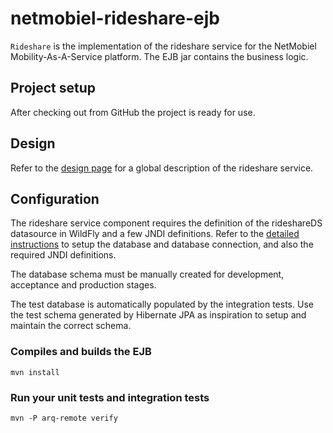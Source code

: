 # netmobiel-rideshare-ejb

`Rideshare` is the implementation of the rideshare service for the NetMobiel Mobility-As-A-Service platform. The EJB jar contains the business logic.
 
## Project setup
After checking out from GitHub the project is ready for use.

## Design
Refer to the [design page](doc/design.md) for a global description of the rideshare service.
  
## Configuration
The rideshare service component requires the definition of the rideshareDS datasource in WildFly and a few JNDI definitions. Refer to the [detailed instructions](doc/configuration.md) to setup the database and database connection, and also the required JNDI definitions. 

The database schema must be manually created for development, acceptance and production stages. 

The test database is automatically populated by the integration tests. Use the test schema generated by Hibernate JPA as inspiration to setup and maintain the correct schema. 

### Compiles and builds the EJB 
```
mvn install
```
### Run your unit tests and integration tests
```
mvn -P arq-remote verify
```

